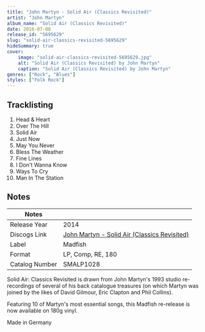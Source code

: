 ```yaml
---
title: "John Martyn - Solid Air (Classics Revisited)"
artist: "John Martyn"
album_name: "Solid Air (Classics Revisited)"
date: 2016-07-08
release_id: "5695629"
slug: "solid-air-classics-revisited-5695629"
hideSummary: true
cover:
    image: "solid-air-classics-revisited-5695629.jpg"
    alt: "Solid Air (Classics Revisited) by John Martyn"
    caption: "Solid Air (Classics Revisited) by John Martyn"
genres: ["Rock", "Blues"]
styles: ["Folk Rock"]
---
```

## Tracklisting
1. Head & Heart
2. Over The Hill
3. Solid Air
4. Just Now
5. May You Never
6. Bless The Weather
7. Fine Lines
8. I Don't Wanna Know
9. Ways To Cry
10. Man In The Station


## Notes
| Notes          |             |
| ---------------| ----------- |
| Release Year   | 2014 |
| Discogs Link   | [John Martyn - Solid Air (Classics Revisited)](https://www.discogs.com/release/5695629-John-Martyn-Solid-Air-Classics-Revisited) |
| Label          | Madfish |
| Format         | LP, Comp, RE, 180 |
| Catalog Number | SMALP1028 |

Solid Air: Classics Revisited is drawn from John Martyn's 1993 studio re-recordings of several of his back catalogue treasures (on which Martyn was joined by the likes of David Gilmour, Eric Clapton and Phil Collins).   Featuring 10 of Martyn's most essential songs, this Madfish re-release is now available on 180g vinyl.   Made in Germany
